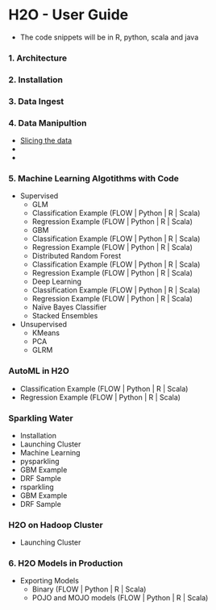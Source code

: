 # H2O - User Guide #

 - The code snippets will be in R, python, scala and java

### 1. Architecture ###

### 2. Installation ###

### 3. Data Ingest ###

### 4. Data Manipultion ###
  - [Slicing the data](https://github.com/Avkash/mldl/blob/master/orgs/h2o/h2o_data_man.md)
  - 
  - 
### 5. Machine Learning Algotithms with Code ###
  - Supervised
    - GLM
     - Classification Example (FLOW | Python | R | Scala)
     - Regression Example (FLOW | Python | R | Scala)
    - GBM 
     - Classification Example (FLOW | Python | R | Scala)
     - Regression Example (FLOW | Python | R | Scala)
    - Distributed Random Forest
     - Classification Example (FLOW | Python | R | Scala)
     - Regression Example (FLOW | Python | R | Scala)
    - Deep Learning
     - Classification Example (FLOW | Python | R | Scala)
     - Regression Example (FLOW | Python | R | Scala)
    - Naïve Bayes Classifier
    - Stacked Ensembles
  - Unsupervised 
    - KMeans
    - PCA
    - GLRM
    
### AutoML in H2O  ###
  - Classification Example (FLOW | Python | R | Scala)
  - Regression Example (FLOW | Python | R | Scala)

### Sparkling Water ##
 - Installation
 - Launching Cluster 
 - Machine Learning 
 - pysparkling
  - GBM Example
  - DRF Sample
 - rsparkling
  - GBM Example
  - DRF Sample
  
### H2O on Hadoop Cluster ##
 - Launching Cluster 

### 6. H2O Models in Production ###
 - Exporting Models
   - Binary  (FLOW | Python | R | Scala)
   - POJO and MOJO models (FLOW | Python | R | Scala)
 


